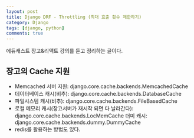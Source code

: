 ```yaml
---
layout: post
title: Django DRF - Throttling (최대 호출 횟수 제한하기)
category: Django
tags: [django, python]
comments: true
---
```


에듀캐스트 장고&리액트 강의를 듣고 정리하는 글이다.

## 장고의 Cache 지원
- Memcached 서버 지원: django.core.cache.backends.MemcachedCache
- 데이터베이스 캐시(비추): django.core.cache.backends.DatabaseCache
- 파일시스템 캐시(비추): django.core.cache.backends.FileBasedCache
- 로컬 메모리 캐시(장고서버가 재시작 되면 다 날라간다): django.core.cache.backends.LocMemCache
더미 캐시: django.core.cache.backends.dummy.DummyCache
- redis를 활용하는 방법도 있다.

